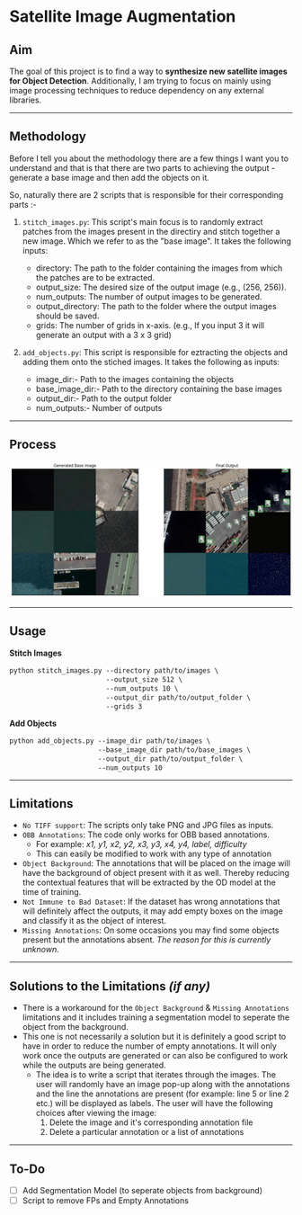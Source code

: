 # __Satellite Image Augmentation__

## __Aim__

The goal of this project is to find a way to __synthesize new satellite images for Object Detection__. Additionally, I am trying to focus on mainly using image processing techniques to reduce dependency on any external libraries. 

---
## __Methodology__

Before I tell you about the methodology there are a few things I want you to understand and that is that there are two parts to achieving the output - generate a base image and then add the objects on it.

So, naturally there are 2 scripts that is responsible for their corresponding parts :-

1. `stitch_images.py`: This script's main focus is to randomly extract patches from the images present in the directiry and stitch together a new image. Which we refer to as the "base image". It takes the following inputs:
    - directory: The path to the folder containing the images from which the patches are to be extracted.
    - output_size: The desired size of the output image (e.g., (256, 256)).
    - num_outputs: The number of output images to be generated.
    - output_directory: The path to the folder where the output images should be saved.
    - grids: The number of grids in x-axis. (e.g., If you input 3 it will generate an output with a 3 x 3 grid)

2. `add_objects.py`: This script is responsible for eztracting the objects and adding them onto the stiched images. It takes the following as inputs:
    - image_dir:- Path to the images containing the objects
    - base_image_dir:- Path to the directory containing the base images
    - output_dir:- Path to the output folder 
    - num_outputs:- Number of outputs
---
## __Process__
![Process](misc/output.png)

---
## __Usage__

__Stitch Images__

```
python stitch_images.py --directory path/to/images \
                        --output_size 512 \
                        --num_outputs 10 \
                        --output_dir path/to/output_folder \
                        --grids 3
```

__Add Objects__

```
python add_objects.py --image_dir path/to/images \
                      --base_image_dir path/to/base_images \
                      --output_dir path/to/output_folder \
                      --num_outputs 10
```

---
## __Limitations__

- `No TIFF support`: The scripts only take PNG and JPG files as inputs. 
- `OBB Annotations`: The code only works for OBB based annotations.
    - For example: _x1, y1, x2, y2, x3, y3, x4, y4, label, difficulty_
    - This can easily be modified to work with any type of annotation
- `Object Background`: The annotations that will be placed on the image will have the background of object present with it as well. Thereby reducing the contextual features that will be extracted by the OD model at the time of training.
- `Not Immune to Bad Dataset`: If the dataset has wrong annotations that will definitely affect the outputs, it may add empty boxes on the image and classify it as the object of interest.
- `Missing Annotations`: On some occasions you may find some objects present but the annotations absent. _The reason for this is currently unknown._

---
## __Solutions to the Limitations__ _(if any)_

- There is a workaround for the `Object Background` & `Missing Annotations` limitations and it includes training a segmentation model to seperate the object from the background.
- This one is not necessarily a solution but it is definitely a good script to have in order to reduce the number of empty annotations. It will only work once the outputs are generated or can also be configured to work while the outputs are being generated. 
    - The idea is to write a script that iterates through the images. The user will randomly have an image pop-up along with the annotations and the line the annotations are present (for example: line 5 or line 2 etc.) will be displayed as labels. The user will have the following choices after viewing the image:
        1. Delete the image and it's corresponding annotation file
        2. Delete a particular annotation or a list of annotations

---
## __To-Do__

- [ ] Add Segmentation Model (to seperate objects from background)
- [ ] Script to remove FPs and Empty Annotations